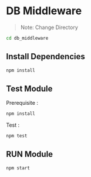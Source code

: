# DB Middleware

> Note: Change Directory
```sh
cd db_middleware
```

## Install Dependencies 
```sh
npm install
```

## Test Module

Prerequisite :
```sh
npm install
```

Test :
```sh
npm test
```

## RUN Module
```sh
npm start
```

